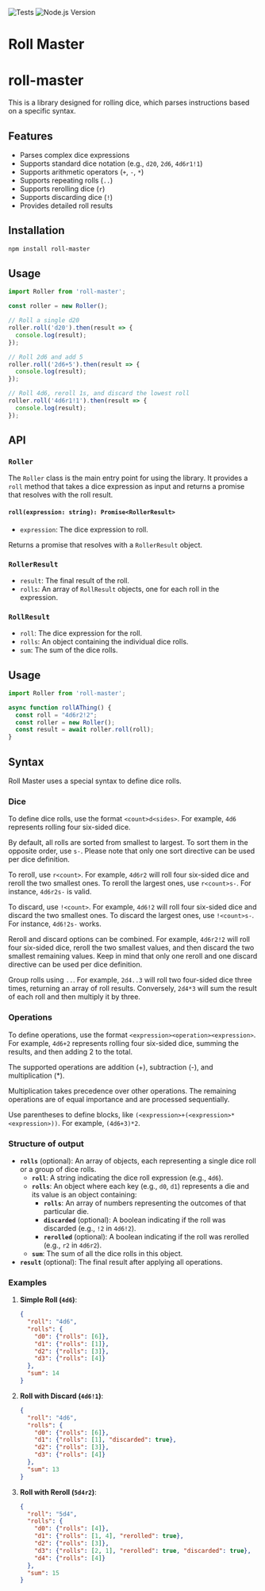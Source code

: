 ![Tests](https://github.com/scyros/roll-master/actions/workflows/ci.yml/badge.svg)
![Node.js Version](https://img.shields.io/badge/node-18.x%20%7C%2020.x-brightgreen)

# Roll Master

# roll-master

This is a library designed for rolling dice, which parses instructions based on a specific syntax.

## Features

- Parses complex dice expressions
- Supports standard dice notation (e.g., `d20`, `2d6`, `4d6r1!1`)
- Supports arithmetic operators (`+`, `-`, `*`)
- Supports repeating rolls (`..`)
- Supports rerolling dice (`r`)
- Supports discarding dice (`!`)
- Provides detailed roll results

## Installation

```bash
npm install roll-master
```

## Usage

```typescript
import Roller from 'roll-master';

const roller = new Roller();

// Roll a single d20
roller.roll('d20').then(result => {
  console.log(result);
});

// Roll 2d6 and add 5
roller.roll('2d6+5').then(result => {
  console.log(result);
});

// Roll 4d6, reroll 1s, and discard the lowest roll
roller.roll('4d6r1!1').then(result => {
  console.log(result);
});
```

## API

### `Roller`

The `Roller` class is the main entry point for using the library. It provides a `roll` method that takes a dice expression as input and returns a promise that resolves with the roll result.

#### `roll(expression: string): Promise<RollerResult>`

- `expression`: The dice expression to roll.

Returns a promise that resolves with a `RollerResult` object.

### `RollerResult`

- `result`: The final result of the roll.
- `rolls`: An array of `RollResult` objects, one for each roll in the expression.

### `RollResult`

- `roll`: The dice expression for the roll.
- `rolls`: An object containing the individual dice rolls.
- `sum`: The sum of the dice rolls.


## Usage

```typescript
import Roller from 'roll-master';

async function rollAThing() {
  const roll = "4d6r2!2";
  const roller = new Roller();
  const result = await roller.roll(roll);
}
```

## Syntax

Roll Master uses a special syntax to define dice rolls.

### Dice

To define dice rolls, use the format `<count>d<sides>`. For example, `4d6` represents rolling four six-sided dice.

By default, all rolls are sorted from smallest to largest. To sort them in the opposite order, use `s-`. Please note that only one sort directive can be used per dice definition.

To reroll, use `r<count>`. For example, `4d6r2` will roll four six-sided dice and reroll the two smallest ones. To reroll the largest ones, use `r<count>s-`. For instance, `4d6r2s-` is valid.

To discard, use `!<count>`. For example, `4d6!2` will roll four six-sided dice and discard the two smallest ones. To discard the largest ones, use `!<count>s-`. For instance, `4d6!2s-` works.

Reroll and discard options can be combined. For example, `4d6r2!2` will roll four six-sided dice, reroll the two smallest values, and then discard the two smallest remaining values. Keep in mind that only one reroll and one discard directive can be used per dice definition.

Group rolls using `..`. For example, `2d4..3` will roll two four-sided dice three times, returning an array of roll results. Conversely, `2d4*3` will sum the result of each roll and then multiply it by three.

### Operations

To define operations, use the format `<expression><operation><expression>`. For example, `4d6+2` represents rolling four six-sided dice, summing the results, and then adding 2 to the total.

The supported operations are addition (+), subtraction (-), and multiplication (*).

Multiplication takes precedence over other operations. The remaining operations are of equal importance and are processed sequentially.

Use parentheses to define blocks, like `(<expression>+(<expression>*<expression>))`. For example, `(4d6+3)*2`.

### Structure of output

- **`rolls`** (optional): An array of objects, each representing a single dice roll or a group of dice rolls.
  - **`roll`**: A string indicating the dice roll expression (e.g., `4d6`).
  - **`rolls`**: An object where each key (e.g., `d0`, `d1`) represents a die and its value is an object containing:
    - **`rolls`**: An array of numbers representing the outcomes of that particular die.
    - **`discarded`** (optional): A boolean indicating if the roll was discarded (e.g., `!2` in `4d6!2`).
    - **`rerolled`** (optional): A boolean indicating if the roll was rerolled (e.g., `r2` in `4d6r2`).
  - **`sum`**: The sum of all the dice rolls in this object.
- **`result`** (optional): The final result after applying all operations.

### Examples

1. **Simple Roll (`4d6`)**:
   ```json
   {
     "roll": "4d6",
     "rolls": {
       "d0": {"rolls": [6]},
       "d1": {"rolls": [1]},
       "d2": {"rolls": [3]},
       "d3": {"rolls": [4]}
     },
     "sum": 14
   }
   ```

2. **Roll with Discard (`4d6!1`)**:
   ```json
   {
     "roll": "4d6",
     "rolls": {
       "d0": {"rolls": [6]},
       "d1": {"rolls": [1], "discarded": true},
       "d2": {"rolls": [3]},
       "d3": {"rolls": [4]}
     },
     "sum": 13
   }
   ```

3. **Roll with Reroll (`5d4r2`)**:
   ```json
   {
     "roll": "5d4",
     "rolls": {
       "d0": {"rolls": [4]},
       "d1": {"rolls": [1, 4], "rerolled": true},
       "d2": {"rolls": [3]},
       "d3": {"rolls": [2, 1], "rerolled": true, "discarded": true},
       "d4": {"rolls": [4]}
     },
     "sum": 15
   }
   ```
